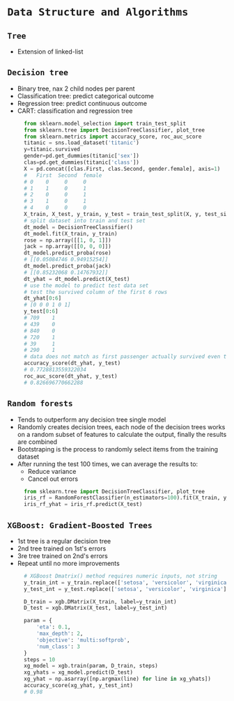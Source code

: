 # `Data Structure and Algorithms`

## `Tree`
- Extension of linked-list

## `Decision tree`
- Binary tree, nax 2 child nodes per parent
- Classification tree: predict categorical outcome
- Regression tree: predict continuous outcome
- CART: classification and regression tree
  ```python
    from sklearn.model_selection import train_test_split
    from sklearn.tree import DecisionTreeClassifier, plot_tree
    from sklearn.metrics import accuracy_score, roc_auc_score
    titanic = sns.load_dataset('titanic')
    y=titanic.survived
    gender=pd.get_dummies(titanic['sex'])
    clas=pd.get_dummies(titanic['class'])
    X = pd.concat([clas.First, clas.Second, gender.female], axis=1)
    #   First  Second  female
    # 0    0     0     0
    # 1    1     0     1
    # 2    0     0     1
    # 3    1     0     1
    # 4    0     0     0 
    X_train, X_test, y_train, y_test = train_test_split(X, y, test_size=0.33, random_state=42)
    # split dataset into train and test set
    dt_model = DecisionTreeClassifier()
    dt_model.fit(X_train, y_train)
    rose = np.array([[1, 0, 1]])
    jack = np.array([[0, 0, 0]])
    dt_model.predict_proba(rose)
    # [[0.05084746 0.94915254]]
    dt_model.predict_proba(jack)
    # [[0.85232068 0.14767932]]
    dt_yhat = dt_model.predict(X_test)
    # use the model to predict test data set
    # test the survived column of the first 6 rows
    dt_yhat[0:6]
    # [0 0 0 1 0 1]
    y_test[0:6]
    # 709    1
    # 439    0
    # 840    0
    # 720    1
    # 39     1
    # 290    1
    # data does not match as first passenger actually survived even though the prediction says otherwise
    accuracy_score(dt_yhat, y_test)
    # 0.7728813559322034
    roc_auc_score(dt_yhat, y_test)
    # 0.826696770662288
  ```

## `Random forests`
- Tends to outperform any decision tree single model
- Randomly creates decision trees, each node of the decision trees works on a random subset of features to calculate the output, finally the results are combined
- Bootstraping is the process to randomly select items from the training dataset
- After running the test 100 times, we can average the results to:
  - Reduce variance
  - Cancel out errors
  ```python
    from sklearn.tree import DecisionTreeClassifier, plot_tree
    iris_rf = RandomForestClassifier(n_estimators=100).fit(X_train, y_train)
    iris_rf_yhat = iris_rf.predict(X_test)
  ```

## `XGBoost: Gradient-Boosted Trees`
- 1st tree is a regular decision tree
- 2nd tree trained on 1st's errors
- 3re tree trained on 2nd's errors
- Repeat until no more improvements
  ```python
    # XGBoost Dmatrix() method requires numeric inputs, not string
    y_train_int = y_train.replace(['setosa', 'versicolor', 'virginica'], [0, 1, 2])
    y_test_int = y_test.replace(['setosa', 'versicolor', 'virginica'], [0, 1, 2])

    D_train = xgb.DMatrix(X_train, label=y_train_int)
    D_test = xgb.DMatrix(X_test, label=y_test_int)

    param = {
        'eta': 0.1,
        'max_depth': 2,
        'objective': 'multi:softprob',
        'num_class': 3
    }
    steps = 10
    xg_model = xgb.train(param, D_train, steps)
    xg_yhats = xg_model.predict(D_test)
    xg_yhat = np.asarray([np.argmax(line) for line in xg_yhats])
    accuracy_score(xg_yhat, y_test_int)
    # 0.98
  ```